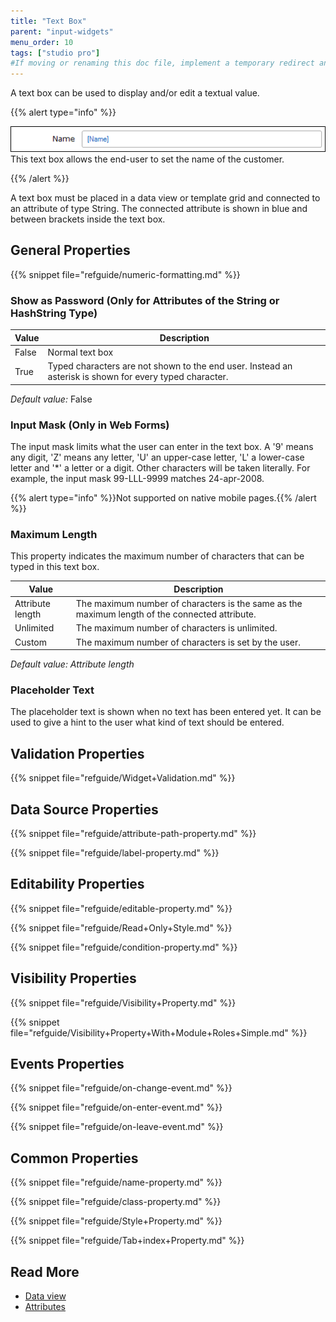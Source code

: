 ```yaml
---
title: "Text Box"
parent: "input-widgets"
menu_order: 10
tags: ["studio pro"]
#If moving or renaming this doc file, implement a temporary redirect and let the respective team know they should update the URL in the product. See Mapping to Products for more details.
---
```


A text box can be used to display and/or edit a textual value.

{{% alert type="info" %}}

![](attachments/pages/text-box.png)
This text box allows the end-user to set the name of the customer.

{{% /alert %}}

A text box must be placed in a data view or template grid and connected to an attribute of type String. The connected attribute is shown in blue and between brackets inside the text box.

## General Properties

{{% snippet file="refguide/numeric-formatting.md" %}}

### Show as Password (Only for Attributes of the String or HashString Type)

| Value | Description |
| --- | --- |
| False | Normal text box |
| True | Typed characters are not shown to the end user. Instead an asterisk is shown for every typed character. |

_Default value:_ False

### Input Mask (Only in Web Forms)

The input mask limits what the user can enter in the text box. A '9' means any digit, 'Z' means any letter, 'U' an upper-case letter, 'L' a lower-case letter and '*' a letter or a digit. Other characters will be taken literally. For example, the input mask 99-LLL-9999 matches 24-apr-2008.

{{% alert type="info" %}}Not supported on native mobile pages.{{% /alert %}}

### Maximum Length

This property indicates the maximum number of characters that can be typed in this text box.

| Value | Description |
| --- | --- |
| Attribute length | The maximum number of characters is the same as the maximum length of the connected attribute. |
| Unlimited | The maximum number of characters is unlimited. |
| Custom | The maximum number of characters is set by the user. |

_Default value: Attribute length_

### Placeholder Text

The placeholder text is shown when no text has been entered yet. It can be used to give a hint to the user what kind of text should be entered.

## Validation Properties

{{% snippet file="refguide/Widget+Validation.md" %}}

## Data Source Properties

{{% snippet file="refguide/attribute-path-property.md" %}}

{{% snippet file="refguide/label-property.md" %}}

## Editability Properties

{{% snippet file="refguide/editable-property.md" %}}

{{% snippet file="refguide/Read+Only+Style.md" %}}

{{% snippet file="refguide/condition-property.md" %}}

## Visibility Properties

{{% snippet file="refguide/Visibility+Property.md" %}}

{{% snippet file="refguide/Visibility+Property+With+Module+Roles+Simple.md" %}}

## Events Properties

{{% snippet file="refguide/on-change-event.md" %}}

{{% snippet file="refguide/on-enter-event.md" %}}

{{% snippet file="refguide/on-leave-event.md" %}}

## Common Properties

{{% snippet file="refguide/name-property.md" %}}

{{% snippet file="refguide/class-property.md" %}}

{{% snippet file="refguide/Style+Property.md" %}}

{{% snippet file="refguide/Tab+index+Property.md" %}}

## Read More

*   [Data view](data-view)
*   [Attributes](attributes)
